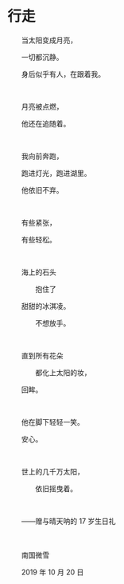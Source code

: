 # 行走

　　当太阳变成月亮，

　　一切都沉静。

　　身后似乎有人，在跟着我。

<br>

　　月亮被点燃，

　　他还在追随着。

<br>

　　我向前奔跑，

　　跑进灯光，跑进湖里。

　　他依旧不弃。

<br>

　　有些紧张，

　　有些轻松。

<br>

　　海上的石头

　　　　抱住了

　　甜甜的冰淇凌。

　　　　不想放手。

<br>

　　直到所有花朵

　　　　都化上太阳的妆，

　　回眸。

<br>

　　他在脚下轻轻一笑。

　　安心。

<br>

　　世上的几千万太阳，

　　　　依旧摇曳着。

<br>

　　——赠与晴天呐的 17 岁生日礼

<br>

<br>
　　南国微雪

　　2019 年 10 月 20 日



